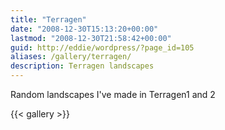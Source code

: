 ```yaml
---
title: "Terragen"
date: "2008-12-30T15:13:20+00:00"
lastmod: "2008-12-30T21:58:42+00:00"
guid: http://eddie/wordpress/?page_id=105
aliases: /gallery/terragen/
description: Terragen landscapes
---
```


Random landscapes I've made in Terragen1 and 2

{{< gallery >}}
